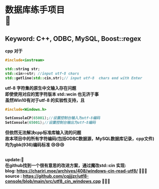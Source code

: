 # <b>数据库练手项目<br> 🧐
## <b>Keyword: C++, ODBC, MySQL, Boost::regex

<b>cpp 对于
``` C++
#include<iostream>

std::string str;
std::cin>>str; //input utf-8 chars
std::getline(std::cin,str);// input utf-8  chars end with Enter
```
utf-8 字符集的原生中文输入存在问题<br>
即使使用对应的宽字符版本 std::wcin 也无济于事<br>
虽然Win10有对于utf-8 的实验性支持，且
``` C++
#include<Windows.h>

SetConsoleCP(65001);//设置控制台输入为utf-8编码
SetConsole(65001);//设置控制台输出为utf-8编码
```
但依然无法解决cpp标准库输入流的问题<br>
故本项目中的所有字符编码(包括ODBC数据源，MySQL数据库记录，cpp文件)均为gbk(936)编码标准 😢😢😢<br>
<br>

update:🥳<br>
在github找到一个很有意思的改进方案，通过魔改std::cin 实现:<br>
blog: https://chariri.moe/archives/408/windows-cin-read-utf8/ 🥳🥳🥳<br>
source : https://github.com/cqjjjzr/utf8-console/blob/main/src/utf8_cin_windows.cpp 🧐🧐🧐

